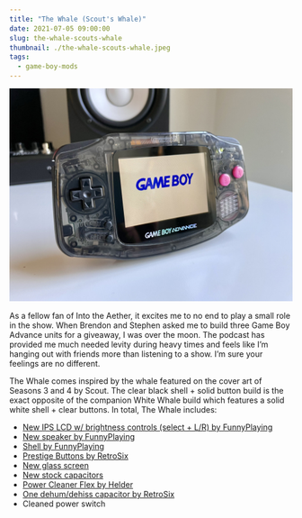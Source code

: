 ```yaml
---
title: "The Whale (Scout's Whale)"
date: 2021-07-05 09:00:00
slug: the-whale-scouts-whale
thumbnail: ./the-whale-scouts-whale.jpeg
tags:
  - game-boy-mods
---
```


![The Whale (Scout's Whale)](the-whale-scouts-whale.jpeg)

As a fellow fan of Into the Aether, it excites me to no end to play a small role in the show. When Brendon and Stephen asked me to build three Game Boy Advance units for a giveaway, I was over the moon. The podcast has provided me much needed levity during heavy times and feels like I’m hanging out with friends more than listening to a show. I’m sure your feelings are no different.

The Whale comes inspired by the whale featured on the cover art of Seasons 3 and 4 by Scout. The clear black shell + solid button build is the exact opposite of the companion White Whale build which features a solid white shell + clear buttons. In total, The Whale includes:

- [New IPS LCD w/ brightness controls (select + L/R) by FunnyPlaying](https://funnyplaying.com/collections/product/products/gba)
- [New speaker by FunnyPlaying](https://funnyplaying.com/collections/product/products/clear-gba-speaker)
- [Shell by FunnyPlaying](https://funnyplaying.com/collections/product/products/mirror-clear-coustom-shell-for-gba)
- [Prestige Buttons by RetroSix](https://handheldlegend.com/products/game-boy-advance-prestige-buttons-1)
- [New glass screen](https://funnyplaying.com/collections/product/products/centering-lens-for-ips-lcd-gameboy-advance)
- [New stock capacitors](https://console5.com/store/game-boy-advance-smd-cap-kit-gba.html)
- [Power Cleaner Flex by Helder](https://heldergametech.com/shop/gba/gba-power-cleaner-flex-pcb/)
- [One dehum/dehiss capacitor by RetroSix](https://retrosix.co.uk/Dehum-Dehiss-Kit-Game-Boy-Advance-p217244008)
- Cleaned power switch
